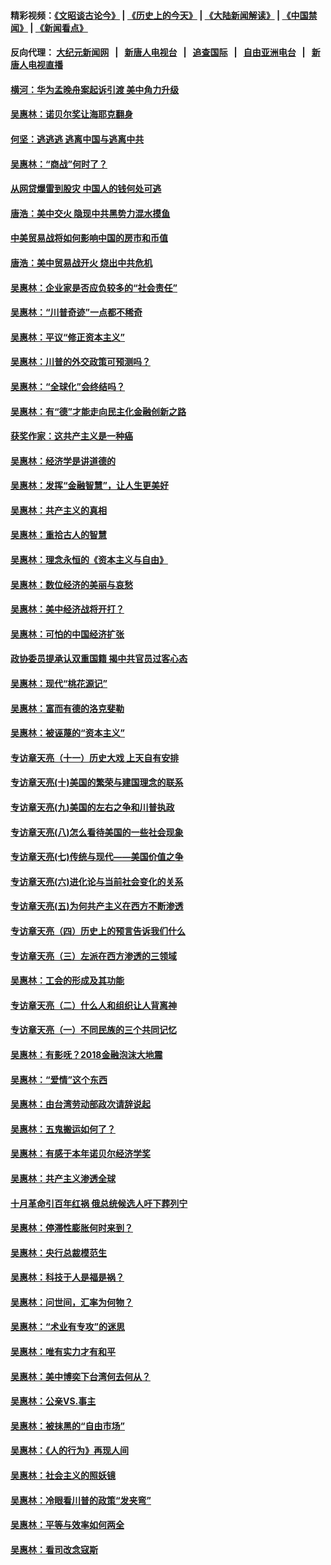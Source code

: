 #### 精彩视频：[《文昭谈古论今》](http://107.191.53.159/wenzhao) | [《历史上的今天》](http://107.191.53.159/today-in-history) | [《大陆新闻解读》](http://107.191.53.159/ntdtv-comedy) | [《中国禁闻》](http://107.191.53.159/ntdtv-news) | [《新闻看点》](http://107.191.53.159/news-insight) 

 #### 反向代理： [大纪元新闻网](http://107.191.53.159:10080/) &nbsp;&nbsp;|&nbsp;&nbsp; [新唐人电视台](http://107.191.53.159:8000/) &nbsp;&nbsp;|&nbsp;&nbsp; [追查国际](http://107.191.53.159:10010/) &nbsp;&nbsp;|&nbsp;&nbsp; [自由亚洲电台](http://107.191.53.159:9800/) &nbsp;&nbsp;|&nbsp;&nbsp; [新唐人电视直播](http://107.191.53.159/) 

#### [横河：华为孟晚舟案起诉引渡 美中角力升级](../pages/nsc423/n11027230.md?t=02171347) 

#### [吴惠林：诺贝尔奖让海耶克翻身](../pages/nsc423/n10890049.md?t=02171347) 

#### [何坚：逃逃逃 逃离中国与逃离中共](../pages/nsc423/n10592891.md?t=02171347) 

#### [吴惠林：“商战”何时了？](../pages/nsc423/n10573558.md?t=02171347) 

#### [从网贷爆雷到股灾 中国人的钱何处可逃](../pages/nsc423/n10572800.md?t=02171347) 

#### [唐浩：美中交火 隐现中共黑势力混水摸鱼](../pages/nsc423/n10544040.md?t=02171347) 

#### [中美贸易战将如何影响中国的房市和币值](../pages/nsc423/n10543697.md?t=02171347) 

#### [唐浩：美中贸易战开火 烧出中共危机](../pages/nsc423/n10540126.md?t=02171347) 

#### [吴惠林：企业家是否应负较多的“社会责任”](../pages/nsc423/n10535022.md?t=02171347) 

#### [吴惠林：“川普奇迹”一点都不稀奇](../pages/nsc423/n10512808.md?t=02171347) 

#### [吴惠林：平议“修正资本主义”](../pages/nsc423/n10495724.md?t=02171347) 

#### [吴惠林：川普的外交政策可预测吗？](../pages/nsc423/n10462387.md?t=02171347) 

#### [吴惠林：“全球化”会终结吗？](../pages/nsc423/n10452838.md?t=02171347) 

#### [吴惠林：有“德”才能走向民主化金融创新之路](../pages/nsc423/n10432292.md?t=02171347) 

#### [获奖作家：这共产主义是一种癌](../pages/nsc423/n10431541.md?t=02171347) 

#### [吴惠林：经济学是讲道德的](../pages/nsc423/n10398014.md?t=02171347) 

#### [吴惠林：发挥“金融智慧”，让人生更美好](../pages/nsc423/n10375019.md?t=02171347) 

#### [吴惠林：共产主义的真相](../pages/nsc423/n10351394.md?t=02171347) 

#### [吴惠林：重拾古人的智慧](../pages/nsc423/n10337691.md?t=02171347) 

#### [吴惠林：理念永恒的《资本主义与自由》](../pages/nsc423/n10316274.md?t=02171347) 

#### [吴惠林：数位经济的美丽与哀愁](../pages/nsc423/n10292946.md?t=02171347) 

#### [吴惠林：美中经济战将开打？](../pages/nsc423/n10258825.md?t=02171347) 

#### [吴惠林：可怕的中国经济扩张](../pages/nsc423/n10219147.md?t=02171347) 

#### [政协委员提承认双重国籍 揭中共官员过客心态](../pages/nsc423/n10208809.md?t=02171347) 

#### [吴惠林：现代“桃花源记”](../pages/nsc423/n10185234.md?t=02171347) 

#### [吴惠林：富而有德的洛克斐勒](../pages/nsc423/n10142264.md?t=02171347) 

#### [吴惠林：被诬蔑的“资本主义”](../pages/nsc423/n10124816.md?t=02171347) 

#### [专访章天亮（十一）历史大戏 上天自有安排](../pages/nsc423/n10094905.md?t=02171347) 

#### [专访章天亮(十)美国的繁荣与建国理念的联系](../pages/nsc423/n10094899.md?t=02171347) 

#### [专访章天亮(九)美国的左右之争和川普执政](../pages/nsc423/n10094889.md?t=02171347) 

#### [专访章天亮(八)怎么看待美国的一些社会现象](../pages/nsc423/n10094857.md?t=02171347) 

#### [专访章天亮(七)传统与现代——美国价值之争](../pages/nsc423/n10093140.md?t=02171347) 

#### [专访章天亮(六)进化论与当前社会变化的关系](../pages/nsc423/n10092036.md?t=02171347) 

#### [专访章天亮(五)为何共产主义在西方不断渗透](../pages/nsc423/n10083620.md?t=02171347) 

#### [专访章天亮（四）历史上的预言告诉我们什么](../pages/nsc423/n10083606.md?t=02171347) 

#### [专访章天亮（三）左派在西方渗透的三领域](../pages/nsc423/n10081115.md?t=02171347) 

#### [吴惠林：工会的形成及其功能](../pages/nsc423/n10080633.md?t=02171347) 

#### [专访章天亮（二）什么人和组织让人背离神](../pages/nsc423/n10076637.md?t=02171347) 

#### [专访章天亮（一）不同民族的三个共同记忆](../pages/nsc423/n10074188.md?t=02171347) 

#### [吴惠林：有影呒？2018金融泡沫大地震](../pages/nsc423/n10040534.md?t=02171347) 

#### [吴惠林：“爱情”这个东西](../pages/nsc423/n10019423.md?t=02171347) 

#### [吴惠林：由台湾劳动部政次请辞说起](../pages/nsc423/n9979679.md?t=02171347) 

#### [吴惠林：五鬼搬运如何了？](../pages/nsc423/n9925338.md?t=02171347) 

#### [吴惠林：有感于本年诺贝尔经济学奖](../pages/nsc423/n9871883.md?t=02171347) 

#### [吴惠林：共产主义渗透全球](../pages/nsc423/n9812748.md?t=02171347) 

#### [十月革命引百年红祸 俄总统候选人吁下葬列宁](../pages/nsc423/n9810182.md?t=02171347) 

#### [吴惠林：停滞性膨胀何时来到？](../pages/nsc423/n9764136.md?t=02171347) 

#### [吴惠林：央行总裁模范生](../pages/nsc423/n9728134.md?t=02171347) 

#### [吴惠林：科技于人是福是祸？](../pages/nsc423/n9672982.md?t=02171347) 

#### [吴惠林：问世间，汇率为何物？](../pages/nsc423/n9621788.md?t=02171347) 

#### [吴惠林：“术业有专攻”的迷思](../pages/nsc423/n9580363.md?t=02171347) 

#### [吴惠林：唯有实力才有和平](../pages/nsc423/n9529599.md?t=02171347) 

#### [吴惠林：美中博奕下台湾何去何从？](../pages/nsc423/n9483598.md?t=02171347) 

#### [吴惠林：公亲VS.事主](../pages/nsc423/n9425637.md?t=02171347) 

#### [吴惠林：被抹黑的“自由市场”](../pages/nsc423/n9351545.md?t=02171347) 

#### [吴惠林：《人的行为》再现人间](../pages/nsc423/n9296339.md?t=02171347) 

#### [吴惠林：社会主义的照妖镜](../pages/nsc423/n9243460.md?t=02171347) 

#### [吴惠林：冷眼看川普的政策“发夹弯”](../pages/nsc423/n9120684.md?t=02171347) 

#### [吴惠林：平等与效率如何两全](../pages/nsc423/n9075430.md?t=02171347) 

#### [吴惠林：看司改念寇斯](../pages/nsc423/n9024915.md?t=02171347) 

